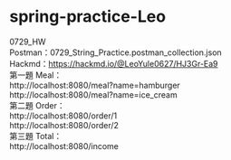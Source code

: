 # spring-practice-Leo
0729_HW  
Postman：0729_String_Practice.postman_collection.json  
Hackmd：https://hackmd.io/@LeoYule0627/HJ3Gr-Ea9  
第一題 Meal：  
http://localhost:8080/meal?name=hamburger  
http://localhost:8080/meal?name=ice_cream  
第二題 Order：  
http://localhost:8080/order/1  
http://localhost:8080/order/2  
第三題 Total：  
http://localhost:8080/income
 
